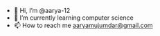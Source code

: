 - 👋 Hi, I’m @aarya-12
- 🌱 I’m currently learning computer science
- 📫 How to reach me aaryamujumdar@gmail.com

<!---
aarya-12/aarya-12 is a ✨ special ✨ repository because its `README.md` (this file) appears on your GitHub profile.
You can click the Preview link to take a look at your changes.
--->
